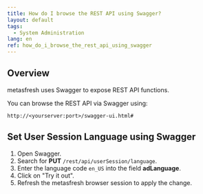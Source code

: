 ```yaml
---
title: How do I browse the REST API using Swagger?
layout: default
tags:
  - System Administration
lang: en
ref: how_do_i_browse_the_rest_api_using_swagger
---
```


## Overview

metasfresh uses Swagger to expose REST API functions.

You can browse the REST API via Swagger using:

`http://<yourserver:port>/swagger-ui.html#`

## Set User Session Language using Swagger

1. Open Swagger.
1. Search for **PUT** `/rest/api/userSession/language`.
1. Enter the language code `en_US` into the field **adLanguage**.
1. Click on "Try it out".
1. Refresh the metasfresh browser session to apply the change.

